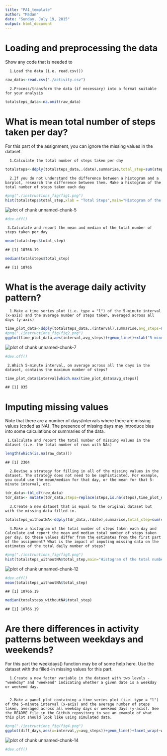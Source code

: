 ```yaml
---
title: "PA1_template"
author: "Madan"
date: "Sunday, July 19, 2015"
output: html_document
---
```



# Loading and preprocessing the data
Show any code that is needed to
      
      1.Load the data (i.e. read.csv())

```r
raw_data<-read.csv("./activity.csv")
```
      2.Process/transform the data (if necessary) into a format suitable for your analysis

```r
totalsteps_data<-na.omit(raw_data)
```

# What is mean total number of steps taken per day?
For this part of the assignment, you can ignore the missing values in the dataset.
      
      1.Calculate the total number of steps taken per day

```r
totalsteps<-ddply(totalsteps_data,.(date),summarise,total_step=sum(steps))
```
      2.If you do not understand the difference between a histogram and a barplot, research the difference between them. Make a histogram of the total number of steps taken each day

```r
#png("./instructions_fig/fig1.png")
hist(totalsteps$total_step,xlab = "Total Steps",main="Histogram of the total number of steps taken each day")
```

![plot of chunk unnamed-chunk-5](figure/unnamed-chunk-5-1.png) 

```r
#dev.off()
```
     
     
     3.Calculate and report the mean and median of the total number of steps taken per day

```r
mean(totalsteps$total_step)
```

```
## [1] 10766.19
```

```r
median(totalsteps$total_step)
```

```
## [1] 10765
```

# What is the average daily activity pattern?
      
      1.Make a time series plot (i.e. type = "l") of the 5-minute interval (x-axis) and the average number of steps taken, averaged across all days (y-axis)

```r
time_plot_data<-ddply(totalsteps_data,.(interval),summarise,avg_steps=mean(steps))
#png("./instructions_fig/fig2.png")
ggplot(time_plot_data,aes(interval,avg_steps))+geom_line()+xlab("5-minute interval")+ylab("Avg steps avged across all days")+ggtitle("Histogram of the total number of steps taken each day")
```

![plot of chunk unnamed-chunk-7](figure/unnamed-chunk-7-1.png) 

```r
#dev.off()
```
     
     
     2.Which 5-minute interval, on average across all the days in the dataset, contains the maximum number of steps?

```r
time_plot_data$interval[which.max(time_plot_data$avg_steps)]
```

```
## [1] 835
```

# Imputing missing values
Note that there are a number of days/intervals where there are missing values (coded as NA). The presence of missing days may introduce bias into some calculations or summaries of the data.
     
     
     1.Calculate and report the total number of missing values in the dataset (i.e. the total number of rows with NAs)

```r
length(which(is.na(raw_data)))
```

```
## [1] 2304
```
      2.Devise a strategy for filling in all of the missing values in the dataset. The strategy does not need to be sophisticated. For example, you could use the mean/median for that day, or the mean for that 5-minute interval, etc.

```r
tdr_data<-tbl_df(raw_data)
tdr_data<- mutate(tdr_data,steps=replace(steps,is.na(steps),time_plot_data$avg_steps))
```
      3.Create a new dataset that is equal to the original dataset but with the missing data filled in.

```r
totalsteps_withoutNA<-ddply(tdr_data,.(date),summarise,total_step=sum(steps))
```
      4.Make a histogram of the total number of steps taken each day and Calculate and report the mean and median total number of steps taken per day. Do these values differ from the estimates from the first part of the assignment? What is the impact of imputing missing data on the estimates of the total daily number of steps?

```r
#png("./instructions_fig/fig3.png")
hist(totalsteps_withoutNA$total_step,main="Histogram of the total number of steps taken each day",xlab = "Total Steps")
```

![plot of chunk unnamed-chunk-12](figure/unnamed-chunk-12-1.png) 

```r
#dev.off()
mean(totalsteps_withoutNA$total_step)
```

```
## [1] 10766.19
```

```r
median(totalsteps_withoutNA$total_step)                                      
```

```
## [1] 10766.19
```
# Are there differences in activity patterns between weekdays and weekends?
For this part the weekdays() function may be of some help here. Use the dataset with the filled-in missing values for this part.

      
      1.Create a new factor variable in the dataset with two levels - "weekday" and "weekend" indicating whether a given date is a weekday or weekend day.


      2.Make a panel plot containing a time series plot (i.e. type = "l") of the 5-minute interval (x-axis) and the average number of steps taken, averaged across all weekday days or weekend days (y-axis). See the README file in the GitHub repository to see an example of what this plot should look like using simulated data.

```r
#png("./instructions_fig/fig4.png")
ggplot(diff_days,aes(x=interval,y=avg_steps))+geom_line()+facet_wrap(~wDay,nrow=2)+xlab("5-minute interval")+ylab("Avg steps avged across all days")+ggtitle("Time series Plot")
```

![plot of chunk unnamed-chunk-14](figure/unnamed-chunk-14-1.png) 

```r
#dev.off()
```

